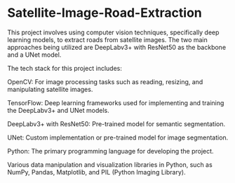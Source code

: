# Satellite-Image-Road-Extraction

This project involves using computer vision techniques, specifically deep learning models, to extract roads from satellite images. The two main approaches being utilized are DeepLabv3+ with ResNet50 as the backbone and a UNet model.

The tech stack for this project includes:

OpenCV: For image processing tasks such as reading, resizing, and manipulating satellite images.

TensorFlow: Deep learning frameworks used for implementing and training the DeepLabv3+ and UNet models.

DeepLabv3+ with ResNet50: Pre-trained model for semantic segmentation.

UNet: Custom implementation or pre-trained model for image segmentation.

Python: The primary programming language for developing the project.

Various data manipulation and visualization libraries in Python, such as NumPy, Pandas, Matplotlib, and PIL (Python Imaging Library).
